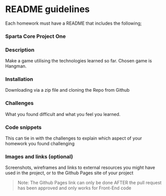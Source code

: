 # README guidelines

Each homework must have a README that includes the following;

### Sparta Core Project One
### Description
Make a game utilising the technologies learned so far. Chosen game is Hangman. 
### Installation 
Downloading via a zip file and cloning the Repo from Github
### Challenges
What you found difficult and what you feel you learned. 
### Code snippets
This can tie in with the challenges to explain which aspect of your homework you found challenging
### Images and links (optional)
Screenshots, wireframes and links to external resources you might have used in the project, or to the Github Pages site of your project 

> Note: The Github Pages link can only be done AFTER the pull request has been approved and only works for Front-End code